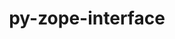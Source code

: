 ---
title: "py-zope-interface"
layout: cache
categories: [package, develop-2024-01-21]
meta: {"versions": ["5.4.0"], "compilers": ["gcc@=11.1.0", "gcc@=11.4.0", "gcc@=9.4.0", "oneapi@=2023.2.0"], "oss": ["ubuntu20.04", "ubuntu22.04"], "platforms": ["linux"], "targets": ["aarch64", "neoverse_v1", "ppc64le", "x86_64_v3"], "stacks": ["data-vis-sdk", "e4s", "e4s-aarch64", "e4s-neoverse_v1", "e4s-oneapi", "e4s-power", "root"], "num_specs": 18, "num_specs_by_stack": {"root": 18, "e4s-neoverse_v1": 3, "e4s-power": 3, "data-vis-sdk": 2, "e4s": 4, "e4s-oneapi": 3, "e4s-aarch64": 3}}
spec_details: [{"hash": "ux5k7ufi4l3uod53wldcuesbmry63tna", "compiler": "gcc@=11.4.0", "versions": ["5.4.0"], "os": "ubuntu20.04", "platform": "linux", "target": "neoverse_v1", "variants": ["build_system=python_pip"], "stacks": ["root", "e4s-neoverse_v1"], "size": "-", "tarball": "https://binaries.spack.io/releases/develop-2024-01-21/build_cache/linux-ubuntu20.04-neoverse_v1/gcc-11.4.0/py-zope-interface-5.4.0/linux-ubuntu20.04-neoverse_v1-gcc-11.4.0-py-zope-interface-5.4.0-ux5k7ufi4l3uod53wldcuesbmry63tna.spack"}, {"hash": "hvqtrtn3jgr67p4h6ncgohzb6l3al2dr", "compiler": "gcc@=11.4.0", "versions": ["5.4.0"], "os": "ubuntu20.04", "platform": "linux", "target": "neoverse_v1", "variants": ["build_system=python_pip"], "stacks": ["root", "e4s-neoverse_v1"], "size": "-", "tarball": "https://binaries.spack.io/releases/develop-2024-01-21/build_cache/linux-ubuntu20.04-neoverse_v1/gcc-11.4.0/py-zope-interface-5.4.0/linux-ubuntu20.04-neoverse_v1-gcc-11.4.0-py-zope-interface-5.4.0-hvqtrtn3jgr67p4h6ncgohzb6l3al2dr.spack"}, {"hash": "g43pwtfg64ry6ggzxrq6hzrow5iqdbqh", "compiler": "gcc@=11.4.0", "versions": ["5.4.0"], "os": "ubuntu20.04", "platform": "linux", "target": "neoverse_v1", "variants": ["build_system=python_pip"], "stacks": ["root", "e4s-neoverse_v1"], "size": "-", "tarball": "https://binaries.spack.io/releases/develop-2024-01-21/build_cache/linux-ubuntu20.04-neoverse_v1/gcc-11.4.0/py-zope-interface-5.4.0/linux-ubuntu20.04-neoverse_v1-gcc-11.4.0-py-zope-interface-5.4.0-g43pwtfg64ry6ggzxrq6hzrow5iqdbqh.spack"}, {"hash": "zr7ge5ridmrljafp5gkvxeassoofjeth", "compiler": "gcc@=9.4.0", "versions": ["5.4.0"], "os": "ubuntu20.04", "platform": "linux", "target": "ppc64le", "variants": ["build_system=python_pip"], "stacks": ["e4s-power", "root"], "size": "-", "tarball": "https://binaries.spack.io/releases/develop-2024-01-21/build_cache/linux-ubuntu20.04-ppc64le/gcc-9.4.0/py-zope-interface-5.4.0/linux-ubuntu20.04-ppc64le-gcc-9.4.0-py-zope-interface-5.4.0-zr7ge5ridmrljafp5gkvxeassoofjeth.spack"}, {"hash": "s4zidezbdjuxjkbk46ahgtwyi3ys6frn", "compiler": "gcc@=9.4.0", "versions": ["5.4.0"], "os": "ubuntu20.04", "platform": "linux", "target": "ppc64le", "variants": ["build_system=python_pip"], "stacks": ["e4s-power", "root"], "size": "-", "tarball": "https://binaries.spack.io/releases/develop-2024-01-21/build_cache/linux-ubuntu20.04-ppc64le/gcc-9.4.0/py-zope-interface-5.4.0/linux-ubuntu20.04-ppc64le-gcc-9.4.0-py-zope-interface-5.4.0-s4zidezbdjuxjkbk46ahgtwyi3ys6frn.spack"}, {"hash": "hwq27vo6z2pqtj3jbdhqm2nzsdkqcfpd", "compiler": "gcc@=9.4.0", "versions": ["5.4.0"], "os": "ubuntu20.04", "platform": "linux", "target": "ppc64le", "variants": ["build_system=python_pip"], "stacks": ["e4s-power", "root"], "size": "-", "tarball": "https://binaries.spack.io/releases/develop-2024-01-21/build_cache/linux-ubuntu20.04-ppc64le/gcc-9.4.0/py-zope-interface-5.4.0/linux-ubuntu20.04-ppc64le-gcc-9.4.0-py-zope-interface-5.4.0-hwq27vo6z2pqtj3jbdhqm2nzsdkqcfpd.spack"}, {"hash": "3voainzaduj2kzil5enc3e4mopaienbo", "compiler": "gcc@=11.1.0", "versions": ["5.4.0"], "os": "ubuntu20.04", "platform": "linux", "target": "x86_64_v3", "variants": ["build_system=python_pip"], "stacks": ["data-vis-sdk", "root"], "size": "-", "tarball": "https://binaries.spack.io/releases/develop-2024-01-21/build_cache/linux-ubuntu20.04-x86_64_v3/gcc-11.1.0/py-zope-interface-5.4.0/linux-ubuntu20.04-x86_64_v3-gcc-11.1.0-py-zope-interface-5.4.0-3voainzaduj2kzil5enc3e4mopaienbo.spack"}, {"hash": "xpk6ma5ukrokudmbqw23yzxpuwxtyagv", "compiler": "gcc@=11.1.0", "versions": ["5.4.0"], "os": "ubuntu20.04", "platform": "linux", "target": "x86_64_v3", "variants": ["build_system=python_pip"], "stacks": ["data-vis-sdk", "root"], "size": "-", "tarball": "https://binaries.spack.io/releases/develop-2024-01-21/build_cache/linux-ubuntu20.04-x86_64_v3/gcc-11.1.0/py-zope-interface-5.4.0/linux-ubuntu20.04-x86_64_v3-gcc-11.1.0-py-zope-interface-5.4.0-xpk6ma5ukrokudmbqw23yzxpuwxtyagv.spack"}, {"hash": "d5aj4u2i4on6t2mddlswhis5bdcnfhxl", "compiler": "gcc@=11.4.0", "versions": ["5.4.0"], "os": "ubuntu20.04", "platform": "linux", "target": "x86_64_v3", "variants": ["build_system=python_pip"], "stacks": ["e4s", "root"], "size": "-", "tarball": "https://binaries.spack.io/releases/develop-2024-01-21/build_cache/linux-ubuntu20.04-x86_64_v3/gcc-11.4.0/py-zope-interface-5.4.0/linux-ubuntu20.04-x86_64_v3-gcc-11.4.0-py-zope-interface-5.4.0-d5aj4u2i4on6t2mddlswhis5bdcnfhxl.spack"}, {"hash": "r34m4j244dbwkmyzg35cpyttxq3y33id", "compiler": "gcc@=11.4.0", "versions": ["5.4.0"], "os": "ubuntu20.04", "platform": "linux", "target": "x86_64_v3", "variants": ["build_system=python_pip"], "stacks": ["e4s", "root"], "size": "-", "tarball": "https://binaries.spack.io/releases/develop-2024-01-21/build_cache/linux-ubuntu20.04-x86_64_v3/gcc-11.4.0/py-zope-interface-5.4.0/linux-ubuntu20.04-x86_64_v3-gcc-11.4.0-py-zope-interface-5.4.0-r34m4j244dbwkmyzg35cpyttxq3y33id.spack"}, {"hash": "c2gkspdxoyk4zkwhc36wavcntr5bch5m", "compiler": "gcc@=11.4.0", "versions": ["5.4.0"], "os": "ubuntu20.04", "platform": "linux", "target": "x86_64_v3", "variants": ["build_system=python_pip"], "stacks": ["e4s", "root"], "size": "-", "tarball": "https://binaries.spack.io/releases/develop-2024-01-21/build_cache/linux-ubuntu20.04-x86_64_v3/gcc-11.4.0/py-zope-interface-5.4.0/linux-ubuntu20.04-x86_64_v3-gcc-11.4.0-py-zope-interface-5.4.0-c2gkspdxoyk4zkwhc36wavcntr5bch5m.spack"}, {"hash": "actwvmtrnxqbasqwdqrwbcqey7ly3hy6", "compiler": "gcc@=11.4.0", "versions": ["5.4.0"], "os": "ubuntu20.04", "platform": "linux", "target": "x86_64_v3", "variants": ["build_system=python_pip"], "stacks": ["e4s", "root"], "size": "-", "tarball": "https://binaries.spack.io/releases/develop-2024-01-21/build_cache/linux-ubuntu20.04-x86_64_v3/gcc-11.4.0/py-zope-interface-5.4.0/linux-ubuntu20.04-x86_64_v3-gcc-11.4.0-py-zope-interface-5.4.0-actwvmtrnxqbasqwdqrwbcqey7ly3hy6.spack"}, {"hash": "mklqlq54tqvia3trbzlheyum7mcn5j5g", "compiler": "oneapi@=2023.2.0", "versions": ["5.4.0"], "os": "ubuntu20.04", "platform": "linux", "target": "x86_64_v3", "variants": ["build_system=python_pip"], "stacks": ["root", "e4s-oneapi"], "size": "-", "tarball": "https://binaries.spack.io/releases/develop-2024-01-21/build_cache/linux-ubuntu20.04-x86_64_v3/oneapi-2023.2.0/py-zope-interface-5.4.0/linux-ubuntu20.04-x86_64_v3-oneapi-2023.2.0-py-zope-interface-5.4.0-mklqlq54tqvia3trbzlheyum7mcn5j5g.spack"}, {"hash": "hrudbsiznmkksau7jbi4qzvcioglconi", "compiler": "oneapi@=2023.2.0", "versions": ["5.4.0"], "os": "ubuntu20.04", "platform": "linux", "target": "x86_64_v3", "variants": ["build_system=python_pip"], "stacks": ["root", "e4s-oneapi"], "size": "-", "tarball": "https://binaries.spack.io/releases/develop-2024-01-21/build_cache/linux-ubuntu20.04-x86_64_v3/oneapi-2023.2.0/py-zope-interface-5.4.0/linux-ubuntu20.04-x86_64_v3-oneapi-2023.2.0-py-zope-interface-5.4.0-hrudbsiznmkksau7jbi4qzvcioglconi.spack"}, {"hash": "grzkzusdparxdvmmtx2hcu4hsqwc7wnj", "compiler": "oneapi@=2023.2.0", "versions": ["5.4.0"], "os": "ubuntu20.04", "platform": "linux", "target": "x86_64_v3", "variants": ["build_system=python_pip"], "stacks": ["root", "e4s-oneapi"], "size": "-", "tarball": "https://binaries.spack.io/releases/develop-2024-01-21/build_cache/linux-ubuntu20.04-x86_64_v3/oneapi-2023.2.0/py-zope-interface-5.4.0/linux-ubuntu20.04-x86_64_v3-oneapi-2023.2.0-py-zope-interface-5.4.0-grzkzusdparxdvmmtx2hcu4hsqwc7wnj.spack"}, {"hash": "wi26hmlsatwl6s3uotgwagcar6yipudm", "compiler": "gcc@=11.4.0", "versions": ["5.4.0"], "os": "ubuntu22.04", "platform": "linux", "target": "aarch64", "variants": ["build_system=python_pip"], "stacks": ["e4s-aarch64", "root"], "size": "-", "tarball": "https://binaries.spack.io/releases/develop-2024-01-21/build_cache/linux-ubuntu22.04-aarch64/gcc-11.4.0/py-zope-interface-5.4.0/linux-ubuntu22.04-aarch64-gcc-11.4.0-py-zope-interface-5.4.0-wi26hmlsatwl6s3uotgwagcar6yipudm.spack"}, {"hash": "yv3impg4xp7tk35yvdxqzjfgmmdd4nbp", "compiler": "gcc@=11.4.0", "versions": ["5.4.0"], "os": "ubuntu22.04", "platform": "linux", "target": "aarch64", "variants": ["build_system=python_pip"], "stacks": ["e4s-aarch64", "root"], "size": "-", "tarball": "https://binaries.spack.io/releases/develop-2024-01-21/build_cache/linux-ubuntu22.04-aarch64/gcc-11.4.0/py-zope-interface-5.4.0/linux-ubuntu22.04-aarch64-gcc-11.4.0-py-zope-interface-5.4.0-yv3impg4xp7tk35yvdxqzjfgmmdd4nbp.spack"}, {"hash": "hfsjsj3zy2cwuwzh22tp6sosyafjofht", "compiler": "gcc@=11.4.0", "versions": ["5.4.0"], "os": "ubuntu22.04", "platform": "linux", "target": "aarch64", "variants": ["build_system=python_pip"], "stacks": ["e4s-aarch64", "root"], "size": "-", "tarball": "https://binaries.spack.io/releases/develop-2024-01-21/build_cache/linux-ubuntu22.04-aarch64/gcc-11.4.0/py-zope-interface-5.4.0/linux-ubuntu22.04-aarch64-gcc-11.4.0-py-zope-interface-5.4.0-hfsjsj3zy2cwuwzh22tp6sosyafjofht.spack"}]
---